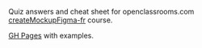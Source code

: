 Quiz answers and cheat sheet for openclassrooms.com [createMockupFigma-fr](https://openclassrooms.com/en/courses/7342806-creez-une-maquette-pour-le-developpement-web) course.

[GH Pages](https://reregaga.github.io/OC-7342806-createMockupFigma-fr/) with examples.